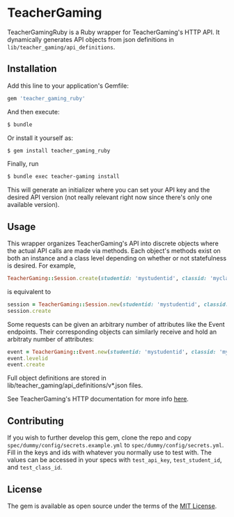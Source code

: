 # TeacherGaming
TeacherGamingRuby is a Ruby wrapper for TeacherGaming's HTTP API. It dynamically generates API objects from json definitions in `lib/teacher_gaming/api_definitions`.

## Installation
Add this line to your application's Gemfile:

```ruby
gem 'teacher_gaming_ruby'
```

And then execute:
```bash
$ bundle
```

Or install it yourself as:
```bash
$ gem install teacher_gaming_ruby
```


Finally, run
```bash
$ bundle exec teacher-gaming install
```
This will generate an initializer where you can set your API key and the desired API version (not really relevant right now since there's only one available version).


## Usage
This wrapper organizes TeacherGaming's API into discrete objects where the actual API calls are made via methods. Each object's methods exist on both an instance and a class level depending on whether or not statefulness is desired. For example,

```ruby
TeacherGaming::Session.create(studentid: 'mystudentid', classid: 'myclassid')         #=> TeacherGaming::Response object
```
is equivalent to
```ruby
session = TeacherGaming::Session.new(studentid: 'mystudentid', classid: 'myclassid')  #=> TeacherGaming::Session object
session.create                                                                        #=> TeacherGaming::Response object
```

Some requests can be given an arbitrary number of attributes like the Event endpoints. Their corresponding objects can similarly receive and hold an arbitraty number of attributes:
```ruby
event = TeacherGaming::Event.new(studentid: 'mystudentid', classid: 'myclassid', eventname: 'LevelCompletion', levelid: 4)  #=> TeacherGaming::Event object
event.levelid                                                                                                               #=> 4
event.create                                                                                                                #=> TeacherGaming::Response object
```

Full object definitions are stored in lib/teacher_gaming/api_definitions/v\*.json files.

See TeacherGaming's HTTP documentation for more info [here](https://teachergaming.github.io/slate/#manual-integration-and-http-api7.).

## Contributing
If you wish to further develop this gem, clone the repo and copy `spec/dummy/config/secrets.example.yml` to `spec/dummy/config/secrets.yml`. Fill in the keys and ids with whatever you normally use to test with. The values can be accessed in your specs with `test_api_key`, `test_student_id`, and `test_class_id`.

## License
The gem is available as open source under the terms of the [MIT License](http://opensource.org/licenses/MIT).
